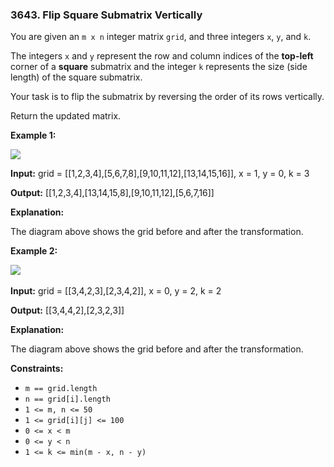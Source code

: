 ### 3643\. Flip Square Submatrix Vertically

You are given an `m x n` integer matrix `grid`, and three integers `x`, `y`, and `k`.

The integers `x` and `y` represent the row and column indices of the **top-left** corner of a **square** submatrix and the integer `k` represents the size (side length) of the square submatrix.

Your task is to flip the submatrix by reversing the order of its rows vertically.

Return the updated matrix.

**Example 1:**

![](https://assets.leetcode.com/uploads/2025/07/20/gridexmdrawio.png)

**Input:** grid = \[\[1,2,3,4\],\[5,6,7,8\],\[9,10,11,12\],\[13,14,15,16\]\], x = 1, y = 0, k = 3

**Output:** \[\[1,2,3,4\],\[13,14,15,8\],\[9,10,11,12\],\[5,6,7,16\]\]

**Explanation:**

The diagram above shows the grid before and after the transformation.

**Example 2:**

![](https://assets.leetcode.com/uploads/2025/07/20/gridexm2drawio.png)​​​​​​​

**Input:** grid = \[\[3,4,2,3\],\[2,3,4,2\]\], x = 0, y = 2, k = 2

**Output:** \[\[3,4,4,2\],\[2,3,2,3\]\]

**Explanation:**

The diagram above shows the grid before and after the transformation.

**Constraints:**

*   `m == grid.length`
*   `n == grid[i].length`
*   `1 <= m, n <= 50`
*   `1 <= grid[i][j] <= 100`
*   `0 <= x < m`
*   `0 <= y < n`
*   `1 <= k <= min(m - x, n - y)`
